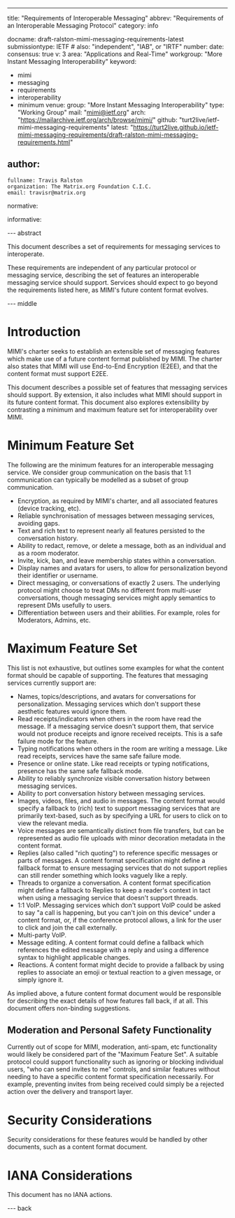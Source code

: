 ---
title: "Requirements of Interoperable Messaging"
abbrev: "Requirements of an Interoperable Messaging Protocol"
category: info

docname: draft-ralston-mimi-messaging-requirements-latest
submissiontype: IETF  # also: "independent", "IAB", or "IRTF"
number:
date:
consensus: true
v: 3
area: "Applications and Real-Time"
workgroup: "More Instant Messaging Interoperability"
keyword:
 - mimi
 - messaging
 - requirements
 - interoperability
 - minimum
venue:
  group: "More Instant Messaging Interoperability"
  type: "Working Group"
  mail: "mimi@ietf.org"
  arch: "https://mailarchive.ietf.org/arch/browse/mimi/"
  github: "turt2live/ietf-mimi-messaging-requirements"
  latest: "https://turt2live.github.io/ietf-mimi-messaging-requirements/draft-ralston-mimi-messaging-requirements.html"

author:
 -
    fullname: Travis Ralston
    organization: The Matrix.org Foundation C.I.C.
    email: travisr@matrix.org

normative:

informative:


--- abstract

This document describes a set of requirements for messaging services to interoperate.

These requirements are independent of any particular protocol or messaging service,
describing the set of features an interoperable messaging service should support.
Services should expect to go beyond the requirements listed here, as MIMI's future
content format evolves.

--- middle

# Introduction

MIMI's charter seeks to establish an extensible set of messaging features which make
use of a future content format published by MIMI. The charter also states that MIMI will
use End-to-End Encryption (E2EE), and that the content format must support E2EE.

This document describes a possible set of features that messaging services should support.
By extension, it also includes what MIMI should support in its future content format.
This document also explores extensibility by contrasting a minimum and maximum feature
set for interoperability over MIMI.

# Minimum Feature Set

The following are the minimum features for an interoperable messaging service. We consider
group communication on the basis that 1:1 communication can typically be modelled as a subset of
group communication.

* Encryption, as required by MIMI's charter, and all associated features (device tracking, etc).
* Reliable synchronisation of messages between messaging services, avoiding gaps.
* Text and rich text to represent nearly all features persisted to the conversation history.
* Ability to redact, remove, or delete a message, both as an individual and as a room moderator.
* Invite, kick, ban, and leave membership states within a conversation.
* Display names and avatars for users, to allow for personalization beyond their identifier or
  username.
* Direct messaging, or conversations of exactly 2 users. The underlying protocol might choose
  to treat DMs no different from multi-user conversations, though messaging services might
  apply semantics to represent DMs usefully to users.
* Differentiation between users and their abilities. For example, roles for Moderators, Admins,
  etc.

# Maximum Feature Set

This list is not exhaustive, but outlines some examples for what the content format should be
capable of supporting. The features that messaging services currently support are:

* Names, topics/descriptions, and avatars for conversations for personalization. Messaging
  services which don't support these aesthetic features would ignore them.
* Read receipts/indicators when others in the room have read the message. If a messaging service
  doesn't support them, that service would not produce receipts and ignore received receipts.
  This is a safe failure mode for the feature.
* Typing notifications when others in the room are writing a message. Like read receipts, services
  have the same safe failure mode.
* Presence or online state. Like read receipts or typing notifications, presence has the same safe
  fallback mode.
* Ability to reliably synchronize visible conversation history between messaging services.
* Ability to port conversation history between messaging services.
* Images, videos, files, and audio in messages. The content format would specify a fallback to
  (rich) text to support messaging services that are primarily text-based, such as by specifying
  a URL for users to click on to view the relevant media.
* Voice messages are semantically distinct from file transfers, but can be represented as
  audio file uploads with minor decoration metadata in the content format.
* Replies (also called "rich quoting") to reference specific messages or parts of messages. A
  content format specification might define a fallback format to ensure messaging services that
  do not support replies can still render something which looks vaguely like a reply.
* Threads to organize a conversation. A content format specification might define a fallback
  to Replies to keep a reader's context in tact when using a messaging service that doesn't
  support threads.
* 1:1 VoIP. Messaging services which don't support VoIP could be asked to say "a call is happening,
  but you can't join on this device" under a content format, or, if the conference protocol
  allows, a link for the user to click and join the call externally.
* Multi-party VoIP.
* Message editing. A content format could define a fallback which references the edited message
  with a reply and using a difference syntax to highlight applicable changes.
* Reactions. A content format might decide to provide a fallback by using replies to associate an
  emoji or textual reaction to a given message, or simply ignore it.

As implied above, a future content format document would be responsible for describing the exact
details of how features fall back, if at all. This document offers non-binding suggestions.

## Moderation and Personal Safety Functionality

Currently out of scope for MIMI, moderation, anti-spam, etc functionality would likely be considered
part of the "Maximum Feature Set". A suitable protocol could support functionality such as ignoring
or blocking individual users, "who can send invites to me" controls, and similar features without
needing to have a specific content format specification necessarily. For example, preventing invites
from being received could simply be a rejected action over the delivery and transport layer.

# Security Considerations

Security considerations for these features would be handled by other documents, such as a content
format document.

# IANA Considerations

This document has no IANA actions.


--- back
